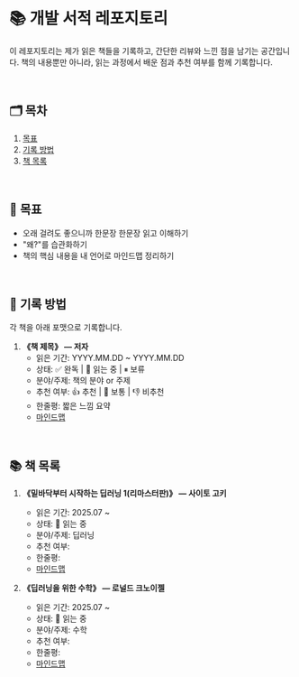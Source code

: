 # 📚 개발 서적 레포지토리

이 레포지토리는 제가 읽은 책들을 기록하고, 간단한 리뷰와 느낀 점을 남기는 공간입니다.
책의 내용뿐만 아니라, 읽는 과정에서 배운 점과 추천 여부를 함께 기록합니다.  

<br>

## 🗂 목차
1. [목표](#-목표)
2. [기록 방법](#-기록-방법)
3. [책 목록](#-책-목록)

<br>

## 🎯 목표
- 오래 걸려도 좋으니까 한문장 한문장 읽고 이해하기 
- "왜?"를 습관화하기
- 책의 핵심 내용을 내 언어로 마인드맵 정리하기

<br>

## 📝 기록 방법
각 책을 아래 포맷으로 기록합니다.

1. **《책 제목》 — 저자**
   - 읽은 기간: YYYY.MM.DD ~ YYYY.MM.DD
   - 상태: ✅ 완독 | 📖 읽는 중 | ⏸ 보류
   - 분야/주제: 책의 분야 or 주제
   - 추천 여부: 👍 추천 | 🤔 보통 | 👎 비추천
   - 한줄평: 짧은 느낌 요약
   - [마인드맵]()

<br>

## 📚 책 목록
1. **《밑바닥부터 시작하는 딥러닝 1(리마스터판)》 — 사이토 고키**
   - 읽은 기간: 2025.07 ~
   - 상태: 📖 읽는 중
   - 분야/주제: 딥러닝
   - 추천 여부: 
   - 한줄평: 
   - [마인드맵]()
     
2. **《딥러닝을 위한 수학》 — 로널드 크노이젤**
   - 읽은 기간: 2025.07 ~
   - 상태: 📖 읽는 중
   - 분야/주제: 수학
   - 추천 여부: 
   - 한줄평: 
   - [마인드맵]()
